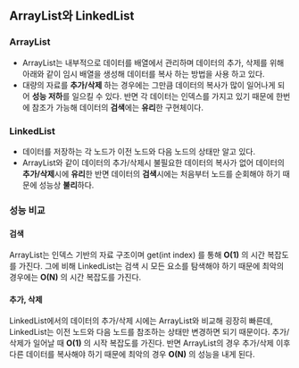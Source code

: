 ## ArrayList와 LinkedList
### ArrayList
* ArrayList는 내부적으로 데이터를 배열에서 관리하며 데이터의 추가, 삭제를 위해 아래와 같이 임시 배열을 생성해 데이터를 복사 하는 방법을 사용 하고 있다.
* 대량의 자료를 **추가/삭제** 하는 경우에는 그만큼 데이터의 복사가 많이 일어나게 되어 **성능 저하**를 일으킬 수 있다. 반면 각 데이터는 인덱스를 가지고 있기 때문에 한번에 참조가 가능해 데이터의 **검색**에는 **유리**한 구현체이다.

### LinkedList
* 데이터를 저장하는 각 노드가 이전 노드와 다음 노드의 상태만 알고 있다.
* ArrayList와 같이 데이터의 추가/삭제시 불필요한 데이터의 복사가 없어 데이터의 **추가/삭제**시에 **유리**한 반면 데이터의 **검색**시에는 처음부터 노드를 순회해야 하기 때문에 성능상 **불리**하다.

### 성능 비교
#### 검색
ArrayList는 인덱스 기반의 자료 구조이며 get(int index) 를 통해 **O(1)** 의 시간 복잡도를 가진다. 
그에 비해 LinkedList는 검색 시 모든 요소를 탐색해야 하기 때문에 최악의 경우에는 **O(N)** 의 시간 복잡도를 가진다.

#### 추가, 삭제
LinkedList에서의 데이터의 추가/삭제 시에는 ArrayList와 비교해 굉장히 빠른데, LinkedList는 이전 노드와 다음 노드를 참조하는 상태만 변경하면 되기 때문이다. 
추가/삭제가 일어날 때 **O(1)** 의 시작 복잡도를 가진다. 반면 ArrayList의 경우 추가/삭제 이후 다른 데이터를 복사해야 하기 때문에 최악의 경우 **O(N)** 의 성능을 내게 된다.
